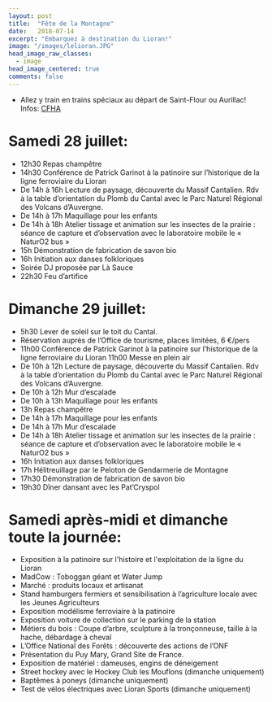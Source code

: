 ```yaml
---
layout: post
title:  "Fête de la Montagne"
date:   2018-07-14
excerpt: "Embarquez à destination du Lioran!"
image: "/images/lelioran.JPG"
head_image_raw_classes:
  - image
head_image_centered: true
comments: false
---
```


* Allez y train en trains spéciaux au départ de Saint-Flour ou Aurillac! Infos: [CFHA](https://150anslignedulioran.fr/articles/trainspecial/)

# Samedi 28 juillet:

* 12h30 Repas champêtre 
* 14h30 Conférence de Patrick Garinot à la patinoire sur l’historique de la ligne ferroviaire du Lioran
* De 14h à 16h Lecture de paysage, découverte du Massif Cantalien. Rdv à la table d’orientation du Plomb du Cantal avec le Parc Naturel Régional des Volcans d’Auvergne.
* De 14h à 17h Maquillage pour les enfants
* De 14h à 18h Atelier tissage et animation sur les insectes de la prairie : séance de capture et d’observation avec le laboratoire mobile le « NaturO2 bus »
* 15h Démonstration de fabrication de savon bio
* 16h Initiation aux danses folkloriques
* Soirée DJ proposée par Là Sauce
* 22h30 Feu d’artifice

# Dimanche 29 juillet:

* 5h30 Lever de soleil sur le toit du Cantal.
* Réservation auprès de l’Office de tourisme, places limitées, 6 €/pers
* 11h00 Conférence de Patrick Garinot à la patinoire sur l’historique de la ligne ferroviaire du Lioran
11h00 Messe en plein air 
* De 10h à 12h Lecture de paysage, découverte du Massif Cantalien. Rdv à la table d’orientation du Plomb du Cantal avec le Parc Naturel Régional des Volcans d’Auvergne.
* De 10h à 12h Mur d’escalade 
* De 10h à 13h Maquillage pour les enfants
* 13h Repas champêtre
* De 14h à 17h Maquillage pour les enfants
* De 14h à 17h Mur d’escalade 
* De 14h à 18h Atelier tissage et animation sur les insectes de la prairie : séance de capture et d’observation avec le laboratoire mobile le « NaturO2 bus »
* 16h Initiation aux danses folkloriques
* 17h Hélitreuillage par le Peloton de Gendarmerie de Montagne
* 17h30 Démonstration de fabrication de savon bio 
* 19h30 Dîner dansant avec les Pat’Cryspol

# Samedi après-midi et dimanche toute la journée:

* Exposition à la patinoire sur l'histoire et l'exploitation de la ligne du Lioran
* MadCow : Toboggan géant et Water Jump 
* Marché : produits locaux et artisanat 
* Stand hamburgers fermiers et sensibilisation à l’agriculture locale avec les Jeunes Agriculteurs
* Exposition modélisme ferroviaire à la patinoire
* Exposition voiture de collection sur le parking de la station
* Métiers du bois : Coupe d’arbre, sculpture à la tronçonneuse, taille à la hache, débardage à cheval
* L’Office National des Forêts : découverte des actions de l’ONF 
* Présentation du Puy Mary, Grand Site de France.
* Exposition de matériel : dameuses, engins de déneigement
* Street hockey avec le Hockey Club les Mouflons (dimanche uniquement)
* Baptêmes à poneys (dimanche uniquement)
* Test de vélos électriques avec Lioran Sports (dimanche uniquement)
